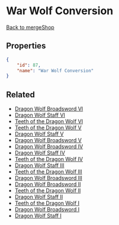 # War Wolf Conversion

<no description available>

[Back to mergeShop](../merge-shops.md)

## Properties

```json
{
    "id": 87,
    "name": "War Wolf Conversion"
}
```

## Related

- [Dragon Wolf Broadsword VI](../items/5641-dragon-wolf-broadsword-vi.md)
- [Dragon Wolf Staff VI](../items/5647-dragon-wolf-staff-vi.md)
- [Teeth of the Dragon Wolf VI](../items/5653-teeth-of-the-dragon-wolf-vi.md)
- [Teeth of the Dragon Wolf V](../items/5652-teeth-of-the-dragon-wolf-v.md)
- [Dragon Wolf Staff V](../items/5646-dragon-wolf-staff-v.md)
- [Dragon Wolf Broadsword V](../items/5640-dragon-wolf-broadsword-v.md)
- [Dragon Wolf Broadsword IV](../items/5639-dragon-wolf-broadsword-iv.md)
- [Dragon Wolf Staff IV](../items/5645-dragon-wolf-staff-iv.md)
- [Teeth of the Dragon Wolf IV](../items/5651-teeth-of-the-dragon-wolf-iv.md)
- [Dragon Wolf Staff III](../items/5644-dragon-wolf-staff-iii.md)
- [Teeth of the Dragon Wolf III](../items/5650-teeth-of-the-dragon-wolf-iii.md)
- [Dragon Wolf Broadsword III](../items/5638-dragon-wolf-broadsword-iii.md)
- [Dragon Wolf Broadsword II](../items/5637-dragon-wolf-broadsword-ii.md)
- [Teeth of the Dragon Wolf II](../items/5649-teeth-of-the-dragon-wolf-ii.md)
- [Dragon Wolf Staff II](../items/5643-dragon-wolf-staff-ii.md)
- [Teeth of the Dragon Wolf I](../items/5648-teeth-of-the-dragon-wolf-i.md)
- [Dragon Wolf Broadsword I](../items/5636-dragon-wolf-broadsword-i.md)
- [Dragon Wolf Staff I](../items/5642-dragon-wolf-staff-i.md)


